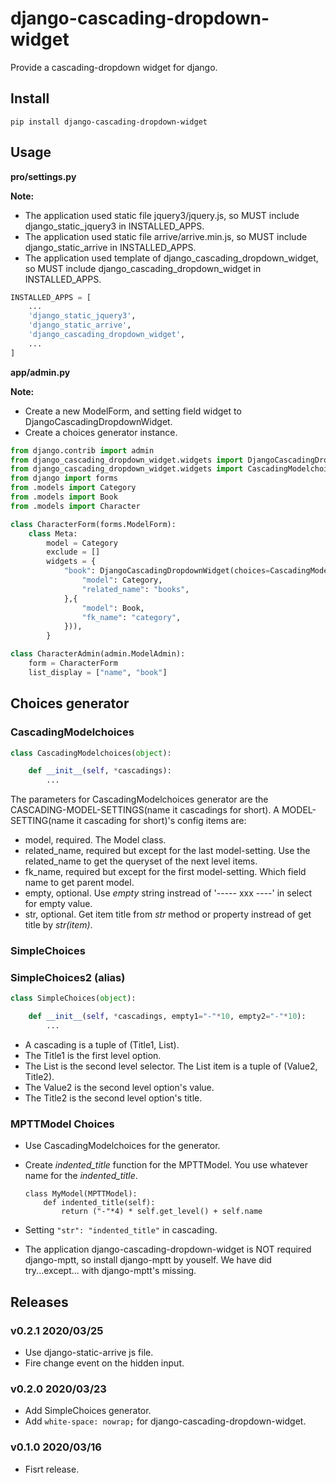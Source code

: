 # django-cascading-dropdown-widget

Provide a cascading-dropdown widget for django.

## Install

```shell
pip install django-cascading-dropdown-widget
```

## Usage

**pro/settings.py**

**Note:**

- The application used static file jquery3/jquery.js, so MUST include django_static_jquery3 in INSTALLED_APPS.
- The application used static file arrive/arrive.min.js, so MUST include django_static_arrive in INSTALLED_APPS.
- The application used template of django_cascading_dropdown_widget, so MUST include django_cascading_dropdown_widget in INSTALLED_APPS.

```python
INSTALLED_APPS = [
    ...
    'django_static_jquery3',
    'django_static_arrive',
    'django_cascading_dropdown_widget',
    ...
]
```

**app/admin.py**

**Note:**

- Create a new ModelForm, and setting field widget to DjangoCascadingDropdownWidget.
- Create a choices generator instance.

```python
from django.contrib import admin
from django_cascading_dropdown_widget.widgets import DjangoCascadingDropdownWidget
from django_cascading_dropdown_widget.widgets import CascadingModelchoices
from django import forms
from .models import Category
from .models import Book
from .models import Character

class CharacterForm(forms.ModelForm):
    class Meta:
        model = Category
        exclude = []
        widgets = {
            "book": DjangoCascadingDropdownWidget(choices=CascadingModelchoices({
                "model": Category,
                "related_name": "books",
            },{
                "model": Book,
                "fk_name": "category",
            })),
        }

class CharacterAdmin(admin.ModelAdmin):
    form = CharacterForm
    list_display = ["name", "book"]
```

## Choices generator

### CascadingModelchoices

```python
class CascadingModelchoices(object):

    def __init__(self, *cascadings):
        ...
```
The parameters for CascadingModelchoices generator are the CASCADING-MODEL-SETTINGS(name it cascadings for short). A MODEL-SETTING(name it cascading for short)'s config items are:

- model, required. The Model class.
- related_name, required but except for the last model-setting. Use the related_name to get the queryset of the next level items.
- fk_name, required but except for the first model-setting. Which field name to get parent model.
- empty, optional. Use *empty* string instread of '----- xxx ----' in select for empty value.
- str, optional. Get item title from *str* method or property instread of get title by *str(item)*.

### SimpleChoices
### SimpleChoices2 (alias)

```python
class SimpleChoices(object):

    def __init__(self, *cascadings, empty1="-"*10, empty2="-"*10):
        ...
```

- A cascading is a tuple of (Title1, List).
- The Title1 is the first level option.
- The List is the second level selector. The List item is a tuple of (Value2, Title2).
- The Value2 is the second level option's value.
- The Title2 is the second level option's title.

### MPTTModel Choices

- Use CascadingModelchoices for the generator.
- Create *indented_title* function for the MPTTModel. You use whatever name for the *indented_title*.

    ```
    class MyModel(MPTTModel):
        def indented_title(self):
            return ("-"*4) * self.get_level() + self.name
    ```

- Setting ```"str": "indented_title"``` in cascading.
- The application django-cascading-dropdown-widget is NOT required django-mptt, so install django-mptt by youself. We have did try...except... with django-mptt's missing.

## Releases

### v0.2.1 2020/03/25

- Use django-static-arrive js file.
- Fire change event on the hidden input.

### v0.2.0 2020/03/23

- Add SimpleChoices generator.
- Add `white-space: nowrap;` for django-cascading-dropdown-widget.

### v0.1.0 2020/03/16

- Fisrt release.